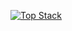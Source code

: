 [![Top Stack](https://widget.realdeveloper.pro/api/top?stack=JavaScript,Ruby,Docker)](https://github.com/negabaro)
